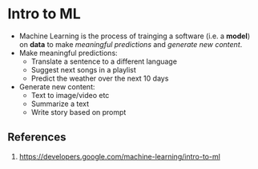 # Intro to ML
* Machine Learning is the process of trainging a software (i.e. a **model**) on **data** to make _meaningful predictions_ and _generate new content_.
* Make meaningful predictions:
	* Translate a sentence to a different language
	* Suggest next songs in a playlist
	* Predict the weather over the next 10 days
* Generate new content:
  * Text to image/video etc
  * Summarize a text
  * Write story based on prompt 

## References
1. https://developers.google.com/machine-learning/intro-to-ml
